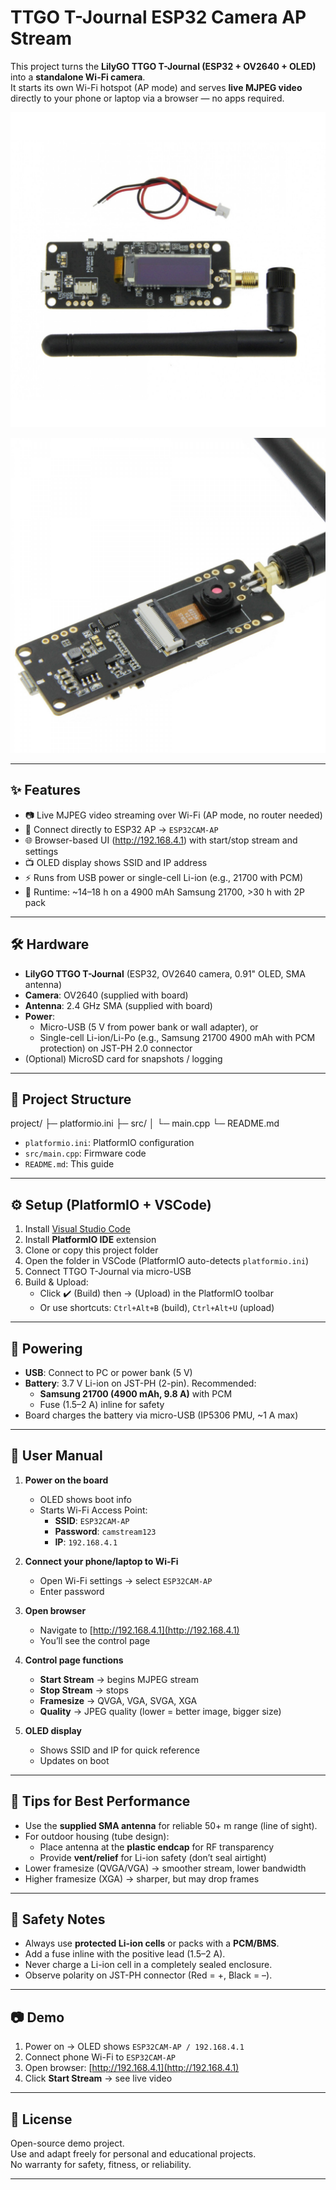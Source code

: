 # TTGO T-Journal ESP32 Camera AP Stream

This project turns the **LilyGO TTGO T-Journal (ESP32 + OV2640 + OLED)** into a **standalone Wi-Fi camera**.  
It starts its own Wi-Fi hotspot (AP mode) and serves **live MJPEG video** directly to your phone or laptop via a browser — no apps required.

![TTGO T-Journal OLED](doc\LILYGO%20TTGO%20T-Journal_normal_01-1500x1500w.jpg)

![TTGO T-Journal](doc/LILYGO%20TTGO%20T-Journal_normal_02-1500x1500.jpg)

---

## ✨ Features

- 📷 Live MJPEG video streaming over Wi-Fi (AP mode, no router needed)  
- 📶 Connect directly to ESP32 AP → `ESP32CAM-AP`  
- 🌐 Browser-based UI (http://192.168.4.1) with start/stop stream and settings  
- 📺 OLED display shows SSID and IP address  
- ⚡ Runs from USB power or single-cell Li-ion (e.g., 21700 with PCM)  
- 🔋 Runtime: ~14–18 h on a 4900 mAh Samsung 21700, >30 h with 2P pack  

---

## 🛠️ Hardware

- **LilyGO TTGO T-Journal** (ESP32, OV2640 camera, 0.91" OLED, SMA antenna)
- **Camera**: OV2640 (supplied with board)
- **Antenna**: 2.4 GHz SMA (supplied with board)
- **Power**:
  - Micro-USB (5 V from power bank or wall adapter), or
  - Single-cell Li-ion/Li-Po (e.g., Samsung 21700 4900 mAh with PCM protection) on JST-PH 2.0 connector
- (Optional) MicroSD card for snapshots / logging

---

## 📂 Project Structure

project/
├─ platformio.ini
├─ src/
│ └─ main.cpp
└─ README.md

- `platformio.ini`: PlatformIO configuration  
- `src/main.cpp`: Firmware code  
- `README.md`: This guide  

---

## ⚙️ Setup (PlatformIO + VSCode)

1. Install [Visual Studio Code](https://code.visualstudio.com)  
2. Install **PlatformIO IDE** extension  
3. Clone or copy this project folder  
4. Open the folder in VSCode (PlatformIO auto-detects `platformio.ini`)  
5. Connect TTGO T-Journal via micro-USB  
6. Build & Upload:
   - Click ✔️ (Build) then → (Upload) in the PlatformIO toolbar  
   - Or use shortcuts: `Ctrl+Alt+B` (build), `Ctrl+Alt+U` (upload)  

---

## 🔌 Powering

- **USB**: Connect to PC or power bank (5 V)  
- **Battery**: 3.7 V Li-ion on JST-PH (2-pin). Recommended:  
  - **Samsung 21700 (4900 mAh, 9.8 A)** with PCM  
  - Fuse (1.5–2 A) inline for safety  
- Board charges the battery via micro-USB (IP5306 PMU, ~1 A max)

---

## 📖 User Manual

1. **Power on the board**  
   - OLED shows boot info  
   - Starts Wi-Fi Access Point:  
     - **SSID**: `ESP32CAM-AP`  
     - **Password**: `camstream123`  
     - **IP**: `192.168.4.1`  

2. **Connect your phone/laptop to Wi-Fi**  
   - Open Wi-Fi settings → select `ESP32CAM-AP`  
   - Enter password  

3. **Open browser**  
   - Navigate to [http://192.168.4.1](http://192.168.4.1)  
   - You’ll see the control page  

4. **Control page functions**  
   - **Start Stream** → begins MJPEG stream  
   - **Stop Stream** → stops  
   - **Framesize** → QVGA, VGA, SVGA, XGA  
   - **Quality** → JPEG quality (lower = better image, bigger size)  

5. **OLED display**  
   - Shows SSID and IP for quick reference  
   - Updates on boot  

---

## 📡 Tips for Best Performance

- Use the **supplied SMA antenna** for reliable 50+ m range (line of sight).  
- For outdoor housing (tube design):
  - Place antenna at the **plastic endcap** for RF transparency  
  - Provide **vent/relief** for Li-ion safety (don’t seal airtight)  
- Lower framesize (QVGA/VGA) → smoother stream, lower bandwidth  
- Higher framesize (XGA) → sharper, but may drop frames  

---

## 🛑 Safety Notes

- Always use **protected Li-ion cells** or packs with a **PCM/BMS**.  
- Add a fuse inline with the positive lead (1.5–2 A).  
- Never charge a Li-ion cell in a completely sealed enclosure.  
- Observe polarity on JST-PH connector (Red = +, Black = –).  

---

## 📷 Demo

1. Power on → OLED shows `ESP32CAM-AP / 192.168.4.1`  
2. Connect phone Wi-Fi to `ESP32CAM-AP`  
3. Open browser: [http://192.168.4.1](http://192.168.4.1)  
4. Click **Start Stream** → see live video  

---

## 📌 License

Open-source demo project.  
Use and adapt freely for personal and educational projects.  
No warranty for safety, fitness, or reliability.

---
